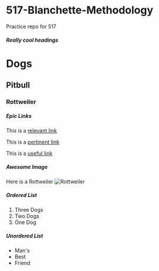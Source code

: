 # 517-Blanchette-Methodology

Practice repo for 517

##### ***Really cool headings***
# Dogs
## Pitbull
### Rottweiler

##### ***Epic Links***
This is a [relevant link](https://www.westminsterkennelclub.org/)

This is a [pertinent link](https://spcawake.org/)

This is a [useful link](https://www.dogswelove.com/?srsltid=AfmBOopWA1Jug2Pw6fOOu9uTK0fxJX9DjsKs-ITRBTlegfMeQP3qGeIL)

##### ***Awesome Image***
Here is a Rottweiler ![Rottweiler](./../517-Blanchette-Methodology/images/Rottweiler.webp)

##### ***Ordered List***
1. Three Dogs
2. Two Dogs
3. One Dog

##### ***Unordered List***
- Man's
- Best
- Friend